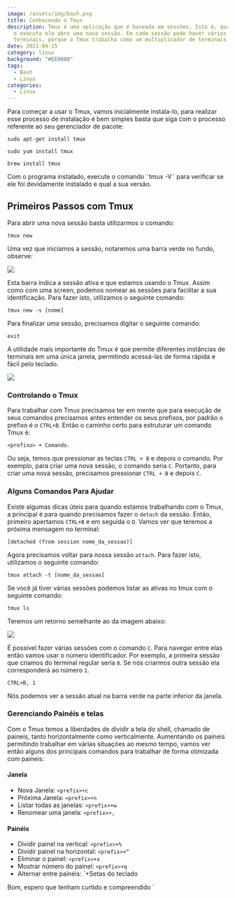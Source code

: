 ```yaml
---
image: /assets/img/bash.png
title: Conhecendo o Tmux
description: Tmux é uma aplicação que é baseada em sessões. Isto é, quando você
  o executa ele abre uma nova sessão. Em cada sessão pode haver vários
  terminais, porque o Tmux trabalha como um multiplicador de terminais.
date: 2021-04-15
category: linux
background: "#EE0000"
tags:
  - Bash
  - Linux
categories:
  - Linux
---
```



Para começar a usar o Tmux, vamos inicialmente instala-lo, para realizar esse processo de instalação é bem simples basta que siga com o processo referente ao seu gerenciador de pacote:

```
sudo apt-get install tmux

sudo yum install tmux

brew install tmux
```

Com o programa instalado, execute o comando ˜tmux -V˜ para verificar se ele foi devidamente instalado e qual a sua versão.

## **Primeiros Passos com Tmux**

Para abrir uma nova sessão basta utilizarmos o comando:

```
tmux new
```

Uma vez que iniciamos a sessão, notaremos uma barra verde no fundo, observe:

![](/assets/img/tmux1.png)

Esta barra indica a sessão ativa e que estamos usando o Tmux. Assim como com uma screen, podemos nomear as sessões para facilitar a sua identificação. Para fazer isto, utilizamos o seguinte comando:

```
tmux new -s [nome]
```

Para finalizar uma sessão, precisamos digitar o seguinte comando:

```
exit
```

A utilidade mais importante do Tmux é que permite diferentes instâncias de terminais em uma única janela, permitindo acessá-las de forma rápida e fácil pelo teclado.

![](/assets/img/tmux2.png)

### **Controlando o Tmux**

Para trabalhar com Tmux precisamos ter em mente que para execução de seus comandos precisamos antes entender os seus prefixos, por padrão o prefixo é o `CTRL+B`. Então o caminho certo para estruturar um comando Tmux é: 

```
<prefixo> + Comando.
```

Ou seja, temos que pressionar as teclas `CTRL + B` e depois o comando. Por exemplo, para criar uma nova sessão, o comando seria `C`. Portanto, para criar uma nova sessão, precisamos pressionar `CTRL + B` e depois `C`.

### Alguns Comandos Para Ajudar

Existe algumas dicas úteis para quando estamos trabalhando com o Tmux, a principal é para quando precisamos fazer o `detach` da sessão. Então, primeiro apertamos `CTRL+B` e em seguida o `D`. Vamos ver que teremos a próxima mensagem no terminal:

```
[detached (from session nome_da_sessao)]
```

Agora precisamos voltar para nossa sessão `attach`. Para fazer isto, utilizamos o seguinte comando:

```
tmux attach -t [nome_da_sessao]
```

Se você já tiver várias sessões podemos listar as ativas no tmux com o seguinte comando:

```
tmux ls 
```

Teremos um retorno semelhante ao da imagem abaixo:

![](/assets/img/tmux3.png)

É possível fazer várias sessões com o comando `C`. Para navegar entre elas então vamos usar o número identificador. Por exemplo, a primeira sessão que criamos do terminal regular seria `0`. Se nós criarmos outra sessão ela corresponderá ao número `1`.

```
CTRL+B, 1
```

Nós podemos ver a sessão atual na barra verde na parte inferior da janela.

### Gerenciando Painéis e telas

Com o Tmux temos a liberdades de dividir a tela do shell, chamado de paineis, tanto horizontalmente como verticalmente. Aumentando os paineis permitindo trabalhar em várias situações ao mesmo tempo, vamos ver então alguns dos principais comandos para trabalhar de forma otimizada com paineis:

#### Janela

* Nova Janela:	`<prefix>+c`
* Próxima Janela:	`<prefix>+n`
* Listar todas as janelas:	`<prefix>+w`
* Renomear uma janela:	`<prefix>+,`

#### Painéis

* Dividir painel na vertical:	`<prefix>+%`
* Dividir painel na horizontal:	`<prefix>+“`
* Eliminar o painel:	`<prefix>+x`
* Mostrar número do painel:	`<prefix>+q`
* Alternar entre painéis:	`<prefix>+Setas do teclado

Bom, espero que tenham curtido e compreendido `